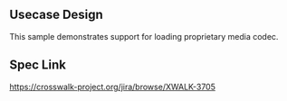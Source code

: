 ## Usecase Design

This sample demonstrates support for loading proprietary media codec.

## Spec Link

https://crosswalk-project.org/jira/browse/XWALK-3705
